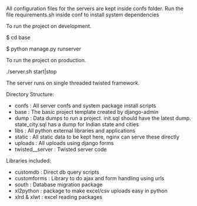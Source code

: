 All configuration files for the servers are kept inside confs folder.
Run the file requirements.sh inside conf to install system dependencies

To run the project on development.

$ cd base

$ python manage.py runserver

To run the project on production.

./server.sh start|stop

The server runs on single threaded twisted framework.

Directory Structure:
- confs   :   All server confs and system package install scripts
- base    :   The basic project template created by django-admin
- dump    :   Data dumps to run a project. init.sql should have the latest dump. 
              state_city.sql has a dump for Indian state and cities
- libs    :   All python external libraries and applications
- static  :   All static data to be kept here, nginx can serve these directly
- uploads :   All uploads using django forms
- twisted__server : Twisted server code

Libraries included:
- customdb : Direct db query scripts
- customforms : Library to do ajax and form handling using urls
- south  :  Database migration package
- xl2python : package to make excel/csv uploads easy in python
- xlrd & xlwt  : excel reading packages

